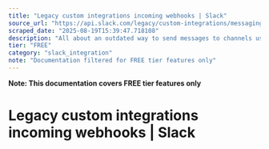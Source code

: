 ```yaml
---
title: "Legacy custom integrations incoming webhooks | Slack"
source_url: "https://api.slack.com/legacy/custom-integrations/messaging/webhooks#legacy-bot-manage"
scraped_date: "2025-08-19T15:39:47.718108"
description: "All about an outdated way to send messages to channels using approaches now actively discouraged."
tier: "FREE"
category: "slack_integration"
note: "Documentation filtered for FREE tier features only"
---
```

**Note: This documentation covers FREE tier features only**

# Legacy custom integrations incoming webhooks | Slack

